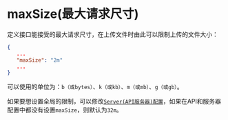 # maxSize\(最大请求尺寸\)

定义接口能接受的最大请求尺寸，在上传文件时由此可以限制上传的文件大小：

```json
{
   ...
   "maxSize": "2m"
   ...
}
```

可以使用的单位为：`b（或bytes）`、`k（或kb）`、`m（或mb）`、`g（或gb）`。

如果要想设置全局的限制，可以修改[`Server(API服务器)配置`](/chapter1/serverfu-wu-566829.md)，如果在API和服务器配置中都没有设置`maxSize`，则默认为`32m`。

